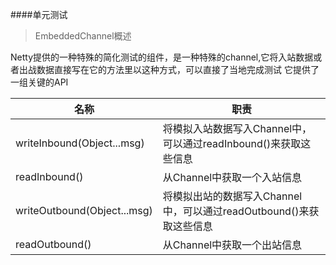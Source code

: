 ####单元测试

> EmbeddedChannel概述

Netty提供的一种特殊的简化测试的组件，是一种特殊的channel,它将入站数据或者出战数据直接写在它的方法里以这种方式，可以直接了当地完成测试
它提供了一组关键的API

|名称|职责|
|---|----|
|writeInbound(Object...msg)|将模拟入站数据写入Channel中，可以通过readInbound()来获取这些信息|
|readInbound()| 从Channel中获取一个入站信息|
|writeOutbound(Object...msg)| 将模拟出站的数据写入Channel中，可以通过readOutbound()来获取这些信息|
|readOutbound()| 从Channel中获取一个出站信息|

